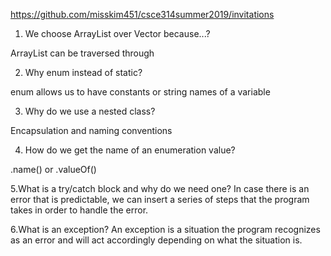 https://github.com/misskim451/csce314summer2019/invitations

1. We choose ArrayList over Vector because...? 

ArrayList can be traversed through

2. Why enum instead of static?

enum allows us to have constants or string names of a variable

3. Why do we use a nested class?

Encapsulation and naming conventions

4. How do we get the name of an enumeration value?

.name() or .valueOf()

5.What is a try/catch block and why do we need one?
In case there is an error that is predictable,
we can insert a series of steps that the program takes in order to handle the error.

6.What is an exception?
An exception is a situation the program recognizes as an error and will act accordingly depending on
what the situation is.

